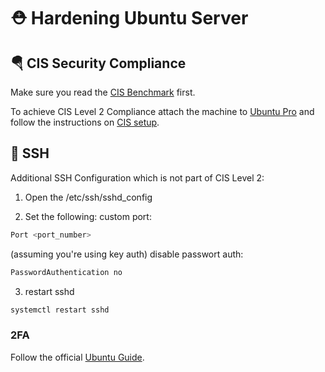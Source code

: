 # ⛑️ Hardening Ubuntu Server

## 🪂 CIS Security Compliance

Make sure you read the [CIS Benchmark](CIS_Ubuntu_Linux_22.04_LTS_Benchmark_v1.0.0.pdf) first.

To achieve CIS Level 2 Compliance attach the machine to [Ubuntu Pro](https://ubuntu.com/pro/tutorial) and follow the instructions on [CIS setup](https://ubuntu.com/security/certifications/docs/usg/cis).

## 📱 SSH

Additional SSH Configuration which is not part of CIS Level 2:

1. Open the /etc/ssh/sshd_config 

2. Set the following:
custom port:
```bash
Port <port_number>
```
(assuming you're using key auth) disable passwort auth:
```bash
PasswordAuthentication no
```
3. restart sshd
```bash
systemctl restart sshd
```

### 2FA

Follow the official [Ubuntu Guide](https://ubuntu.com/tutorials/configure-ssh-2fa#2-installing-and-configuring-required-packages).